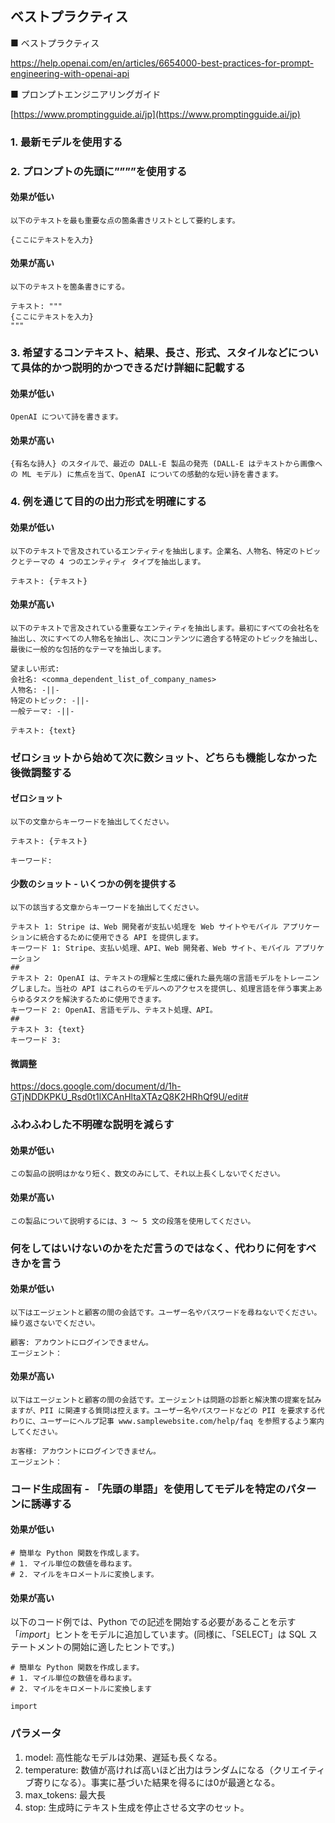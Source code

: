 ## ベストプラクティス

■ ベストプラクティス

https://help.openai.com/en/articles/6654000-best-practices-for-prompt-engineering-with-openai-api

■ プロンプトエンジニアリングガイド

[https://www.promptingguide.ai/jp](https://www.promptingguide.ai/jp)

### 1. 最新モデルを使用する
### 2. プロンプトの先頭に””””を使用する

#### 効果が低い

```
以下のテキストを最も重要な点の箇条書きリストとして要約します。  
  
{ここにテキストを入力}
```

#### 効果が高い

```
以下のテキストを箇条書きにする。

テキスト: """
{ここにテキストを入力}
"""
```

### 3. 希望するコンテキスト、結果、長さ、形式、スタイルなどについて具体的かつ説明的かつできるだけ詳細に記載する

#### 効果が低い 

```
OpenAI について詩を書きます。
```

#### 効果が高い

```
{有名な詩人} のスタイルで、最近の DALL-E 製品の発売 (DALL-E はテキストから画像への ML モデル) に焦点を当て、OpenAI についての感動的な短い詩を書きます。
```

### 4. 例を通じて目的の出力形式を明確にする

#### 効果が低い 

```
以下のテキストで言及されているエンティティを抽出します。企業名、人物名、特定のトピックとテーマの 4 つのエンティティ タイプを抽出します。  
  
テキスト: {テキスト}
```

#### 効果が高い

```
以下のテキストで言及されている重要なエンティティを抽出します。最初にすべての会社名を抽出し、次にすべての人物名を抽出し、次にコンテンツに適合する特定のトピックを抽出し、最後に一般的な包括的なテーマを抽出します。  
  
望ましい形式:  
会社名: <comma_dependent_list_of_company_names>  
人物名: -||-  
特定のトピック: -||-  
一般テーマ: -||-  
  
テキスト: {text}
```

### ゼロショットから始めて次に数ショット、どちらも機能しなかった後微調整する

#### ゼロショット

```
以下の文章からキーワードを抽出してください。  
  
テキスト: {テキスト}  
  
キーワード:
```

#### 少数のショット - いくつかの例を提供する

```
以下の該当する文章からキーワードを抽出してください。  
  
テキスト 1: Stripe は、Web 開発者が支払い処理を Web サイトやモバイル アプリケーションに統合するために使用できる API を提供します。  
キーワード 1: Stripe、支払い処理、API、Web 開発者、Web サイト、モバイル アプリケーション  
##  
テキスト 2: OpenAI は、テキストの理解と生成に優れた最先端の言語モデルをトレーニングしました。当社の API はこれらのモデルへのアクセスを提供し、処理言語を伴う事実上あらゆるタスクを解決するために使用できます。  
キーワード 2: OpenAI、言語モデル、テキスト処理、API。  
##  
テキスト 3: {text}  
キーワード 3:
```

#### 微調整

https://docs.google.com/document/d/1h-GTjNDDKPKU_Rsd0t1lXCAnHltaXTAzQ8K2HRhQf9U/edit#

###  ふわふわした不明確な説明を減らす

#### 効果が低い

```
この製品の説明はかなり短く、数文のみにして、それ以上長くしないでください。
```

####  効果が高い 

```
この製品について説明するには、3 ～ 5 文の段落を使用してください。
```

### 何をしてはいけないのかをただ言うのではなく、代わりに何をすべきかを言う 

#### 効果が低い

```
以下はエージェントと顧客の間の会話です。ユーザー名やパスワードを尋ねないでください。繰り返さないでください。  
  
顧客: アカウントにログインできません。  
エージェント：
```

#### 効果が高い 

```
以下はエージェントと顧客の間の会話です。エージェントは問題の診断と解決策の提案を試みますが、PII に関連する質問は控えます。ユーザー名やパスワードなどの PII を要求する代わりに、ユーザーにヘルプ記事 www.samplewebsite.com/help/faq を参照するよう案内してください。  
  
お客様: アカウントにログインできません。  
エージェント：
```

### コード生成固有 - 「先頭の単語」を使用してモデルを特定のパターンに誘導する

#### 効果が低い

```
# 簡単な Python 関数を作成します。  
# 1. マイル単位の数値を尋ねます。  
# 2. マイルをキロメートルに変換します。
```

#### 効果が高い

以下のコード例では、Python での記述を開始する必要があることを示す「_import_」ヒントをモデルに追加しています。(同様に、「SELECT」は SQL ステートメントの開始に適したヒントです。)

```
# 簡単な Python 関数を作成します。  
# 1. マイル単位の数値を尋ねます。  
# 2. マイルをキロメートルに変換します  
   
import
```

###  パラメータ

1. model: 高性能なモデルは効果、遅延も長くなる。
2. temperature: 数値が高ければ高いほど出力はランダムになる（クリエイティブ寄りになる）。事実に基づいた結果を得るには0が最適となる。
3. max_tokens: 最大長
4. stop: 生成時にテキスト生成を停止させる文字のセット。